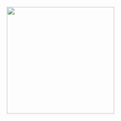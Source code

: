 <p align="center">
  <img width="250" src="https://www.google.com/url?sa=i&url=https%3A%2F%2Fwww.reddit.com%2Fr%2Funixporn%2Fcomments%2F8n1wy4%2Fi3_rice_i3_with_transparency_and_gif_wallpaper%2F&psig=AOvVaw2jek5k5eCYra2LztZ-f7y9&ust=1737649782103000&source=images&cd=vfe&opi=89978449&ved=0CBMQjRxqFwoTCNjq04LgiYsDFQAAAAAdAAAAABBV)">
</p>
